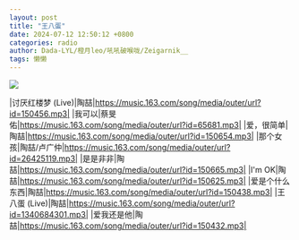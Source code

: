 ```yaml
---
layout: post
title: "王八蛋"
date: 2024-07-12 12:50:12 +0800
categories: radio
author: Dada-LYL/橙月leo/吼吼破喉咙/Zeigarnik__
tags: 懒懒
---
```

![]({{site.baseurl}}/images/cover_20240712.jpg)

|讨厌红楼梦 (Live)|陶喆|https://music.163.com/song/media/outer/url?id=150456.mp3|
|我可以|蔡旻佑|https://music.163.com/song/media/outer/url?id=65681.mp3|
|爱，很简单|陶喆|https://music.163.com/song/media/outer/url?id=150654.mp3|
|那个女孩|陶喆/卢广仲|https://music.163.com/song/media/outer/url?id=26425119.mp3|
|是是非非|陶喆|https://music.163.com/song/media/outer/url?id=150665.mp3|
|I'm OK|陶喆|https://music.163.com/song/media/outer/url?id=150625.mp3|
|爱是个什么东西|陶喆|https://music.163.com/song/media/outer/url?id=150438.mp3|
|王八蛋 (Live)|陶喆|https://music.163.com/song/media/outer/url?id=1340684301.mp3|
|爱我还是他|陶喆|https://music.163.com/song/media/outer/url?id=150432.mp3|

